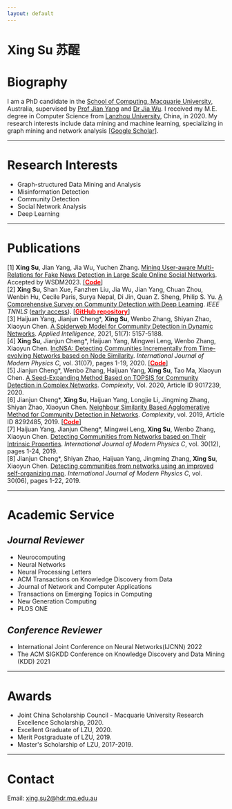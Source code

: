 ```yaml
---
layout: default
---
```


# Xing Su 苏醒

# Biography
I am a PhD candidate in the [School of Computing, Macquarie University](https://www.mq.edu.au/faculty-of-science-and-engineering/departments-and-schools/department-of-computing), Australia, supervised by [Prof Jian Yang](http://web.science.mq.edu.au/~jian/) and [Dr Jia Wu](http://web.science.mq.edu.au/~jiawu/). I received my M.E. degree in Computer Science from [Lanzhou University](https://en.lzu.edu.cn/), China, in 2020. My research interests include data mining and machine learning, specializing in graph mining and network analysis [[Google Scholar]](https://scholar.google.com/citations?hl=zh-CN&view_op=list_works&authuser=2&gmla=AJsN-F5gGj6wYzVDbALPT8zdZdGL21sKz4cdtuu02P2qqypOsnQh98D1_b21ll45MTeo6LYgnTwjzDX24oIg1Vr2ZxjydquYLzQw_2Ak9dlQ0quFwrAFsyE&user=3KwkfPMAAAAJ).

***

# Research Interests
* Graph-structured Data Mining and Analysis
* Misinformation Detection
* Community Detection
* Social Network Analysis
* Deep Learning

***

# Publications
[1] **Xing Su**, Jian Yang, Jia Wu, Yuchen Zhang. [Mining User-aware Multi-Relations for Fake News Detection in Large Scale Online Social Networks](https://arxiv.org/abs/2212.10778). Accepted by WSDM2023. [[**<font color=red>Code</font>**]](https://github.com/xingsumq/UM-DeFake)  
[2] **Xing Su**, Shan Xue, Fanzhen Liu, Jia Wu, Jian Yang, Chuan Zhou, Wenbin Hu, Cecile Paris, Surya Nepal, Di Jin, Quan Z. Sheng, Philip S. Yu. [A Comprehensive Survey on Community Detection with Deep Learning](https://arxiv.org/abs/2105.12584). *IEEE TNNLS* ([early access](https://ieeexplore.ieee.org/document/9732192)). [[**<font color=red>GitHub repository</font>**]](https://github.com/FanzhenLiu/Awesome-Deep-Community-Detection)  
[3] Haijuan Yang, Jianjun Cheng\*, **Xing Su**, Wenbo Zhang, Shiyan Zhao, Xiaoyun Chen. [A Spiderweb Model for Community Detection in Dynamic Networks](https://link.springer.com/article/10.1007/s10489-020-02059-7). *Applied Intelligence*, 2021, 51(7): 5157-5188.  
[4] **Xing Su**, Jianjun Cheng\*, Haijuan Yang, Mingwei Leng, Wenbo Zhang, Xiaoyun Chen. [IncNSA: Detecting Communities Incrementally from Time-evolving Networks based on Node Similarity](https://www.worldscientific.com/doi/abs/10.1142/S0129183120500941). *International Journal of Modern Physics C*, vol. 31(07), pages 1-19, 2020. [[**<font color=red>Code</font>**]](https://github.com/xingsumq/dynamic-community-detection-IncNSA)  
[5] Jianjun Cheng\*, Wenbo Zhang, Haijuan Yang, **Xing Su**, Tao Ma, Xiaoyun Chen. [A Seed-Expanding Method Based on TOPSIS for Community Detection in Complex Networks](https://www.hindawi.com/journals/complexity/2020/9017239/). *Complexity*, Vol. 2020, Article ID 9017239, 2020.  
[6] Jianjun Cheng\*, **Xing Su**, Haijuan Yang, Longjie Li, Jingming Zhang, Shiyan Zhao, Xiaoyun Chen. [Neighbour Similarity Based Agglomerative Method for Community Detection in Networks](https://www.hindawi.com/journals/complexity/2019/8292485/). *Complexity*, vol. 2019, Article ID 8292485, 2019. [[**<font color=red>Code</font>**]](https://github.com/xingsumq/community-detection-NSA)  
[7] Haijuan Yang, Jianjun Cheng\*, Mingwei Leng, **Xing Su**, Wenbo Zhang, Xiaoyun Chen. [Detecting Communities from Networks based on Their Intrinsic Properties](https://www.worldscientific.com/doi/abs/10.1142/S0129183119501043). *International Journal of Modern Physics C*, vol. 30(12), pages 1-24, 2019.  
[8] Jianjun Cheng\*, Shiyan Zhao, Haijuan Yang, Jingming Zhang, **Xing Su**, Xiaoyun Chen. [Detecting communities from networks using an improved self-organizing map](https://www.worldscientific.com/doi/abs/10.1142/S0129183119500542). *International Journal of Modern Physics C*, vol. 30(06), pages 1-22, 2019.

***

# Academic Service
## ***Journal Reviewer***
* Neurocomputing
* Neural Networks
* Neural Processing Letters
* ACM Transactions on Knowledge Discovery from Data
* Journal of Network and Computer Applications
* Transactions on Emerging Topics in Computing
* New Generation Computing
* PLOS ONE

## ***Conference Reviewer***
* International Joint Conference on Neural Networks(IJCNN) 2022
* The ACM SIGKDD Conference on Knowledge Discovery and Data Mining (KDD) 2021

***

# Awards
* Joint China Scholarship Council - Macquarie University Research Excellence Scholarship, 2020.
* Excellent Graduate of LZU, 2020.  
* Merit Postgraduate of LZU, 2019.
* Master's Scholarship of LZU, 2017-2019.

***

# Contact
Email: xing.su2@hdr.mq.edu.au
